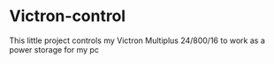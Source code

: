 # Victron-control
This little project controls my Victron Multiplus 24/800/16 to work as a power storage for my pc

